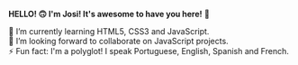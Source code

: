 <strong>HELLO! 🙃 I'm Josi! It's awesome to have you here!</strong> 👋

🌱 I’m currently learning HTML5, CSS3 and JavaScript.<br>
💙 I’m looking forward to collaborate on JavaScript projects.<br>
⚡ Fun fact: I'm a polyglot! I speak Portuguese, English, Spanish and French.

